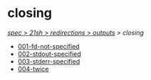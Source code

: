 # closing

*[spec > 21sh > redirections > outputs](..) > closing*

* [001-fd-not-specified](./001-fd-not-specified)
* [002-stdout-specified](./002-stdout-specified)
* [003-stderr-specified](./003-stderr-specified)
* [004-twice](./004-twice)
